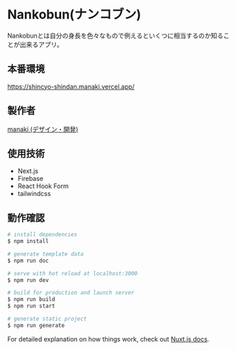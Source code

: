 

# Nankobun(ナンコブン)

Nankobunとは自分の身長を色々なもので例えるといくつに相当するのか知ることが出来るアプリ。

## 本番環境

https://shincyo-shindan.manaki.vercel.app/


## 製作者

[manaki (デザイン・開発)](https://twitter.com/mikeanakida)  


## 使用技術

- Next.js
- Firebase
- React Hook Form
- tailwindcss

## 動作確認

```bash
# install dependencies
$ npm install

# generate template data
$ npm run doc

# serve with hot reload at localhost:3000
$ npm run dev

# build for production and launch server
$ npm run build
$ npm run start

# generate static project
$ npm run generate
```
For detailed explanation on how things work, check out [Nuxt.js docs](https://nuxtjs.org).
